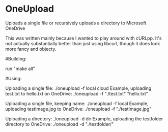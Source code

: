# OneUpload
Uploads a single file or recursively uploads a directory to Microsoft OneDrive

This was written mainly because I wanted to play around with cURLpp. It's not actually substantially better than just using libcurl, though it does look more fancy and objecty. 

#Building:

run "make all"

#Using:

Uploading a single file: ./oneupload -f local cloud
Example, uploading test.txt to hello.txt on OneDrive: ./oneupload -f "./test.txt" "hello.txt"

Uploading a single file, keeping name: ./oneupload -f local
Example, uploading testImage.jpg to OneDrive: ./oneupload -f "./testImage.jpg"

Uploading a directory: ./oneupload -d dir
Example, uploading the testfolder directory to OneDrive: ./oneupload -d "./testfolder/"

